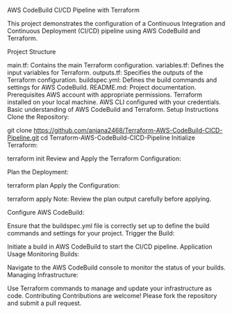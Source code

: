 AWS CodeBuild CI/CD Pipeline with Terraform

This project demonstrates the configuration of a Continuous Integration and Continuous Deployment (CI/CD) pipeline using AWS CodeBuild and Terraform.

Project Structure

main.tf: Contains the main Terraform configuration.
variables.tf: Defines the input variables for Terraform.
outputs.tf: Specifies the outputs of the Terraform configuration.
buildspec.yml: Defines the build commands and settings for AWS CodeBuild.
README.md: Project documentation.
Prerequisites
AWS account with appropriate permissions.
Terraform installed on your local machine.
AWS CLI configured with your credentials.
Basic understanding of AWS CodeBuild and Terraform.
Setup Instructions
Clone the Repository:

git clone https://github.com/anjana2468/Terraform-AWS-CodeBuild-CICD-Pipeline.git
cd Terraform-AWS-CodeBuild-CICD-Pipeline
Initialize Terraform:

terraform init
Review and Apply the Terraform Configuration:

Plan the Deployment:

terraform plan
Apply the Configuration:

terraform apply
Note: Review the plan output carefully before applying.

Configure AWS CodeBuild:

Ensure that the buildspec.yml file is correctly set up to define the build commands and settings for your project.
Trigger the Build:

Initiate a build in AWS CodeBuild to start the CI/CD pipeline.
Application Usage
Monitoring Builds:

Navigate to the AWS CodeBuild console to monitor the status of your builds.
Managing Infrastructure:

Use Terraform commands to manage and update your infrastructure as code.
Contributing
Contributions are welcome! Please fork the repository and submit a pull request.

